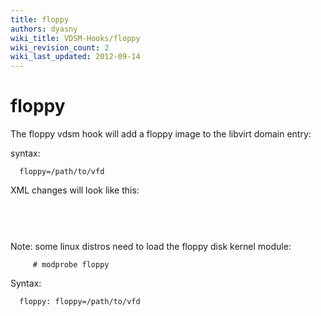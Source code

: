 ```yaml
---
title: floppy
authors: dyasny
wiki_title: VDSM-Hooks/floppy
wiki_revision_count: 2
wiki_last_updated: 2012-09-14
---
```


# floppy

The floppy vdsm hook will add a floppy image to the libvirt domain entry:

syntax:

      floppy=/path/to/vfd

XML changes will look like this:

<disk type='file' device='floppy'>
          

`    `<target dev='fda' />
</disk>

Note: some linux distros need to load the floppy disk kernel module:

         # modprobe floppy

Syntax:

      floppy: floppy=/path/to/vfd
